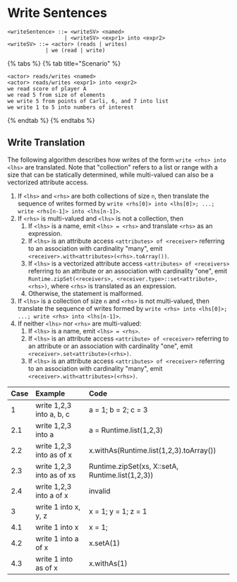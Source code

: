 # Write Sentences

```markup
<writeSentence> ::= <writeSV> <named>
                  | <writeSV> <expr1> into <expr2>
<writeSV> ::= <actor> (reads | writes)
            | we (read | write)
```

{% tabs %}
{% tab title="Scenario" %}
```markup
<actor> reads/writes <named>
<actor> reads/writes <expr1> into <expr2>
we read score of player A
we read 5 from size of elements
we write 5 from points of Carli, 6, and 7 into list
we write 1 to 5 into numbers of interest
```
{% endtab %}
{% endtabs %}

## Write Translation

The following algorithm describes how writes of the form `write <rhs> into <lhs>` are translated. Note that "collection" refers to a list or range with a size that can be statically determined, while multi-valued can also be a vectorized attribute access.

1. If `<lhs>` and `<rhs>` are both collections of size `n`, then translate the sequence of writes formed by `write <rhs[0]> into <lhs[0]>; ...; write <rhs[n-1]> into <lhs[n-1]>`.
2. If `<rhs>` is multi-valued and `<lhs>` is not a collection, then
   1. If `<lhs>` is a name, emit `<lhs> = <rhs>` and translate `<rhs>` as an expression.
   2. If `<lhs>` is an attribute access `<attributes> of <receiver>` referring to an association with cardinality "many", emit `<receiver>.with<attributes>(<rhs>.toArray())`.
   3. If `<lhs>` is a vectorized attribute access `<attributes> of <receivers>` referring to an attribute or an association with cardinality "one", emit `Runtime.zipSet(<receivers>, <receiver.type>::set<attribute>, <rhs>)`, where `<rhs>` is translated as an expression.
   4. Otherwise, the statement is malformed.
3. If `<lhs>` is a collection of size `n` and `<rhs>` is not multi-valued, then translate the sequence of writes formed by `write <rhs> into <lhs[0]>; ...; write <rhs> into <lhs[n-1]>`.
4. If neither `<lhs>` nor `<rhs>` are multi-valued:
   1. If `<lhs>` is a name, emit `<lhs> = <rhs>`.
   2. If `<lhs>` is an attribute access `<attribute> of <receiver>` referring to an attribute or an association with cardinality "one", emit `<receiver>.set<attribute>(<rhs>)`.
   3. If `<lhs>` is an attribute access `<attributes> of <receiver>` referring to an association with cardinality "many", emit `<receiver>.with<attributes>(<rhs>)`.

| Case | Example | Code |
| :--- | :--- | :--- |
| 1 | write 1,2,3 into a, b, c | a = 1; b = 2; c = 3 |
| 2.1 | write 1,2,3 into a | a = Runtime.list\(1,2,3\) |
| 2.2 | write 1,2,3 into as of x | x.withAs\(Runtime.list\(1,2,3\).toArray\(\)\) |
| 2.3 | write 1,2,3 into as of xs | Runtime.zipSet\(xs, X::setA, Runtime.list\(1,2,3\)\) |
| 2.4 | write 1,2,3 into a of x | invalid |
| 3 | write 1 into x, y, z | x = 1; y = 1; z = 1 |
| 4.1 | write 1 into x | x = 1; |
| 4.2 | write 1 into a of x | x.setA\(1\) |
| 4.3 | write 1 into as of x | x.withAs\(1\) |

